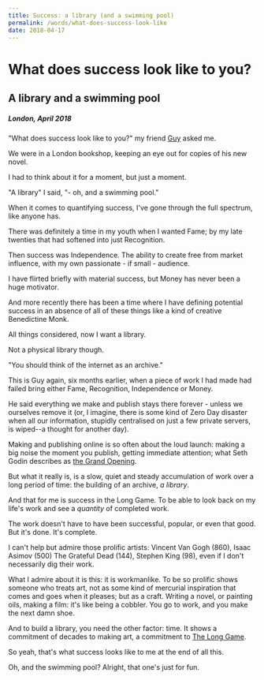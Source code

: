 ```yaml
---
title: Success: a library (and a swimming pool)
permalink: /words/what-does-success-look-like
date: 2018-04-17
---
```


# What does success look like to you?
## A library and a swimming pool
##### London, April 2018

"What does success look like to you?" my friend [Guy](https://twitter.com/guygunaratne) asked me.

We were in a London bookshop, keeping an eye out for copies of his new novel.

I had to think about it for a moment, but just a moment.

"A library" I said, "- oh, and a swimming pool."

When it comes to quantifying success, I've gone through the full spectrum, like anyone has.

There was definitely a time in my youth when I wanted Fame; by my late twenties that had softened into just Recognition. 

Then success was Independence. The ability to create free from market influence, with my own passionate - if small - audience.

I have flirted briefly with material success, but Money has never been a huge motivator.

And more recently there has been a time where I have defining potential success in an absence of all of these things like a kind of creative Benedictine Monk.

All things considered, now I want a library.

Not a physical library though. 

"You should think of the internet as an archive."

This is Guy again, six months earlier, when a piece of work I had made had failed bring either Fame, Recognition, Independence or Money.

He said everything we make and publish stays there forever - unless we ourselves remove it (or, I imagine, there is some kind of Zero Day disaster when all our information, stupidly centralised on just a few private servers, is wiped--a thought for another day).

Making and publishing online is so often about the loud launch: making a big noise the moment you publish, getting immediate attention; what Seth Godin describes as [the Grand Opening](https://www.akimbo.me/blog/episode-1-the-grand-opening). 

But what it really is, is a slow, quiet and steady accumulation of work over a long period of time: the building of an archive, *a library*.

And that for me is success in the Long Game. To be able to look back on my life's work and see a *quantity* of completed work. 

The work doesn't have to have been successful, popular, or even that good. But it's done. It's complete.

I can't help but admire those prolific artists:  Vincent Van Gogh (860), Isaac Asimov (500) The Grateful Dead (144), Stephen King (98), even if I don't necessarily dig their work.

What I admire about it is this: it is workmanlike. To be so prolific shows someone who treats art, not as some kind of mercurial inspiration that comes and goes when it pleases; but as a craft. Writing a novel, or painting oils, making a film: it's like being a cobbler. You go to work, and you make the next damn shoe. 

And to build a library, you need the other factor: time. It shows a commitment of decades to making art, a commitment to [The Long Game](https://www.youtube.com/playlist?list=PLctgPm-taRR-YjbpuKuFW9i0pfMiuir1u).

So yeah, that's what success looks like to me at the end of all this.

Oh, and the swimming pool? Alright, that one's just for fun.

